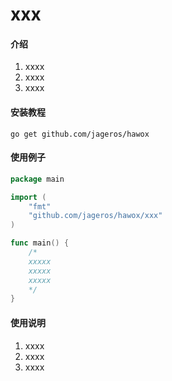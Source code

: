 # xxx

#### 介绍
1. xxxx
2. xxxx
3. xxxx

#### 安装教程

``go get github.com/jageros/hawox``

#### 使用例子

```go
package main

import (
	"fmt"
	"github.com/jageros/hawox/xxx"
)

func main() {
	/*
	xxxxx
	xxxxx
	xxxxx
	*/
}
```

#### 使用说明
1. xxxx
2. xxxx
3. xxxx